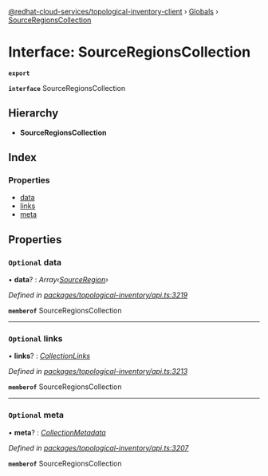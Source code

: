 [@redhat-cloud-services/topological-inventory-client](../README.md) › [Globals](../globals.md) › [SourceRegionsCollection](sourceregionscollection.md)

# Interface: SourceRegionsCollection

**`export`** 

**`interface`** SourceRegionsCollection

## Hierarchy

* **SourceRegionsCollection**

## Index

### Properties

* [data](sourceregionscollection.md#optional-data)
* [links](sourceregionscollection.md#optional-links)
* [meta](sourceregionscollection.md#optional-meta)

## Properties

### `Optional` data

• **data**? : *Array‹[SourceRegion](sourceregion.md)›*

*Defined in [packages/topological-inventory/api.ts:3219](https://github.com/Hyperkid123/javascript-clients/blob/master/packages/topological-inventory/api.ts#L3219)*

**`memberof`** SourceRegionsCollection

___

### `Optional` links

• **links**? : *[CollectionLinks](collectionlinks.md)*

*Defined in [packages/topological-inventory/api.ts:3213](https://github.com/Hyperkid123/javascript-clients/blob/master/packages/topological-inventory/api.ts#L3213)*

**`memberof`** SourceRegionsCollection

___

### `Optional` meta

• **meta**? : *[CollectionMetadata](collectionmetadata.md)*

*Defined in [packages/topological-inventory/api.ts:3207](https://github.com/Hyperkid123/javascript-clients/blob/master/packages/topological-inventory/api.ts#L3207)*

**`memberof`** SourceRegionsCollection
